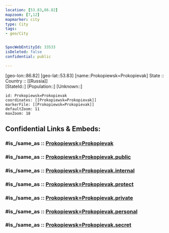 ```yaml
---
location: [53.83,86.82] 
mapzoom: [7,12] 
mapmarker: city 
type: City
tags:
- geo/City


SpocWebEntityId: 33533
isDeleted: false
confidential: public

---
```

[geo-lon::86.82] 
[geo-lat::53.83] 
[name::Prokopiewsk=Prokopievak] 
State ::  
Country :: [[Russia]]  
[StateId::] 
[Population::] 
[Unknown::] 


```leaflet
id: Prokopiewsk=Prokopievak
coordinates: [[Prokopiewsk=Prokopievak]] 
markerFile: [[Prokopiewsk=Prokopievak]] 
defaultZoom: 11 
maxZoom: 18
```


## Confidential Links & Embeds: 

### #is_/same_as :: [Prokopiewsk=Prokopievak](/_Standards/Earth/Continent/Asia/Asia~North/Asia~Siberia/Kemerovo_Oblast/City/Prokopiewsk=Prokopievak.md) 

### #is_/same_as :: [Prokopiewsk=Prokopievak.public](/_public/Earth/Continent/Asia/Asia~North/Asia~Siberia/Kemerovo_Oblast/City/Prokopiewsk=Prokopievak.public.md) 

### #is_/same_as :: [Prokopiewsk=Prokopievak.internal](/_internal/Earth/Continent/Asia/Asia~North/Asia~Siberia/Kemerovo_Oblast/City/Prokopiewsk=Prokopievak.internal.md) 

### #is_/same_as :: [Prokopiewsk=Prokopievak.protect](/_protect/Earth/Continent/Asia/Asia~North/Asia~Siberia/Kemerovo_Oblast/City/Prokopiewsk=Prokopievak.protect.md) 

### #is_/same_as :: [Prokopiewsk=Prokopievak.private](/_private/Earth/Continent/Asia/Asia~North/Asia~Siberia/Kemerovo_Oblast/City/Prokopiewsk=Prokopievak.private.md) 

### #is_/same_as :: [Prokopiewsk=Prokopievak.personal](/_personal/Earth/Continent/Asia/Asia~North/Asia~Siberia/Kemerovo_Oblast/City/Prokopiewsk=Prokopievak.personal.md) 

### #is_/same_as :: [Prokopiewsk=Prokopievak.secret](/_secret/Earth/Continent/Asia/Asia~North/Asia~Siberia/Kemerovo_Oblast/City/Prokopiewsk=Prokopievak.secret.md)

